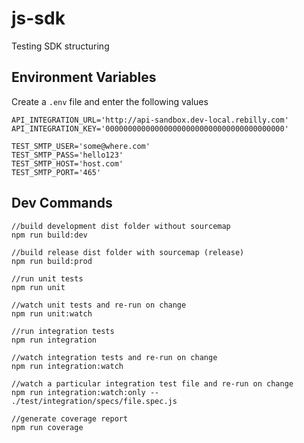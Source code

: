 # js-sdk
Testing SDK structuring

## Environment Variables
Create a `.env` file and enter the following values
```
API_INTEGRATION_URL='http://api-sandbox.dev-local.rebilly.com'
API_INTEGRATION_KEY='0000000000000000000000000000000000000000'

TEST_SMTP_USER='some@where.com'
TEST_SMTP_PASS='hello123'
TEST_SMTP_HOST='host.com'
TEST_SMTP_PORT='465'
```

## Dev Commands
```
//build development dist folder without sourcemap
npm run build:dev

//build release dist folder with sourcemap (release)
npm run build:prod

//run unit tests
npm run unit

//watch unit tests and re-run on change
npm run unit:watch

//run integration tests
npm run integration

//watch integration tests and re-run on change
npm run integration:watch

//watch a particular integration test file and re-run on change
npm run integration:watch:only -- ./test/integration/specs/file.spec.js

//generate coverage report
npm run coverage
```
